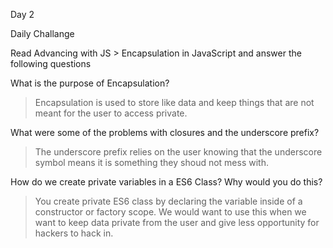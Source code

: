 Day 2

Daily Challange


Read Advancing with JS > Encapsulation in JavaScript and answer the following questions

What is the purpose of Encapsulation?
> Encapsulation is used to store like data and keep things that are not meant for the user to access private.

What were some of the problems with closures and the underscore prefix?
> The underscore prefix relies on the user knowing that the underscore symbol means it is something they shoud not mess with.

How do we create private variables in a ES6 Class? Why would you do this?
> You create private ES6 class by declaring the variable inside of a constructor or factory scope. We would want to use this when we want to keep data private from the user and give less opportunity for hackers to hack in.



